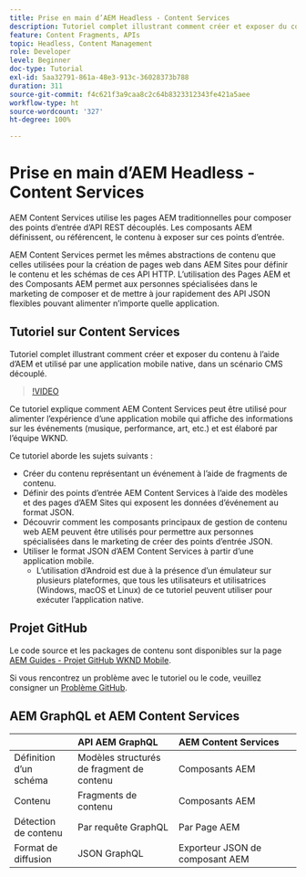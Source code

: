 ```yaml
---
title: Prise en main d’AEM Headless - Content Services
description: Tutoriel complet illustrant comment créer et exposer du contenu à l’aide d’AEM Headless.
feature: Content Fragments, APIs
topic: Headless, Content Management
role: Developer
level: Beginner
doc-type: Tutorial
exl-id: 5aa32791-861a-48e3-913c-36028373b788
duration: 311
source-git-commit: f4c621f3a9caa8c2c64b8323312343fe421a5aee
workflow-type: ht
source-wordcount: '327'
ht-degree: 100%

---
```


# Prise en main d’AEM Headless - Content Services

AEM Content Services utilise les pages AEM traditionnelles pour composer des points d’entrée d’API REST découplés. Les composants AEM définissent, ou référencent, le contenu à exposer sur ces points d’entrée.

AEM Content Services permet les mêmes abstractions de contenu que celles utilisées pour la création de pages web dans AEM Sites pour définir le contenu et les schémas de ces API HTTP. L’utilisation des Pages AEM et des Composants AEM permet aux personnes spécialisées dans le marketing de composer et de mettre à jour rapidement des API JSON flexibles pouvant alimenter n’importe quelle application.

## Tutoriel sur Content Services

Tutoriel complet illustrant comment créer et exposer du contenu à l’aide d’AEM et utilisé par une application mobile native, dans un scénario CMS découplé.

>[!VIDEO](https://video.tv.adobe.com/v/28315?quality=12&learn=on)

Ce tutoriel explique comment AEM Content Services peut être utilisé pour alimenter l’expérience d’une application mobile qui affiche des informations sur les événements (musique, performance, art, etc.) et est élaboré par l’équipe WKND.

Ce tutoriel aborde les sujets suivants :

* Créer du contenu représentant un événement à l’aide de fragments de contenu.
* Définir des points d’entrée AEM Content Services à l’aide des modèles et des pages d’AEM Sites qui exposent les données d’événement au format JSON.
* Découvrir comment les composants principaux de gestion de contenu web AEM peuvent être utilisés pour permettre aux personnes spécialisées dans le marketing de créer des points d’entrée JSON.
* Utiliser le format JSON d’AEM Content Services à partir d’une application mobile.
   * L’utilisation d’Android est due à la présence d’un émulateur sur plusieurs plateformes, que tous les utilisateurs et utilisatrices (Windows, macOS et Linux) de ce tutoriel peuvent utiliser pour exécuter l’application native.

## Projet GitHub

Le code source et les packages de contenu sont disponibles sur la page [AEM Guides - Projet GitHub WKND Mobile](https://github.com/adobe/aem-guides-wknd-mobile).

Si vous rencontrez un problème avec le tutoriel ou le code, veuillez consigner un [Problème GitHub](https://github.com/adobe/aem-guides-wknd-mobile/issues).

## AEM GraphQL et AEM Content Services

|                                | API AEM GraphQL | AEM Content Services |
|--------------------------------|:-----------------|:---------------------|
| Définition d’un schéma | Modèles structurés de fragment de contenu | Composants AEM |
| Contenu | Fragments de contenu | Composants AEM |
| Détection de contenu | Par requête GraphQL | Par Page AEM |
| Format de diffusion | JSON GraphQL | Exporteur JSON de composant AEM |

